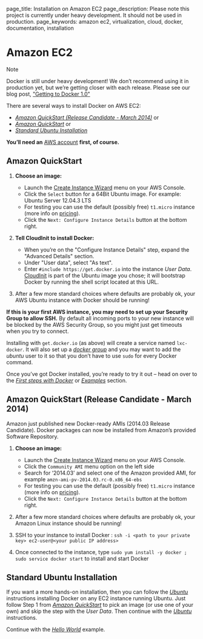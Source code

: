 page_title: Installation on Amazon EC2
page_description: Please note this project is currently under heavy development. It should not be used in production. 
page_keywords: amazon ec2, virtualization, cloud, docker, documentation, installation

# Amazon EC2

Note

Docker is still under heavy development! We don’t recommend using it in
production yet, but we’re getting closer with each release. Please see
our blog post, ["Getting to Docker
1.0"](http://blog.docker.io/2013/08/getting-to-docker-1-0/)

There are several ways to install Docker on AWS EC2:

-   [*Amazon QuickStart (Release Candidate - March
    2014)*](#amazon-quickstart-release-candidate-march-2014) or
-   [*Amazon QuickStart*](#amazon-quickstart) or
-   [*Standard Ubuntu Installation*](#standard-ubuntu-installation)

**You’ll need an** [AWS account](http://aws.amazon.com/) **first, of
course.**

## Amazon QuickStart

1.  **Choose an image:**
    -   Launch the [Create Instance
        Wizard](https://console.aws.amazon.com/ec2/v2/home?#LaunchInstanceWizard:)
        menu on your AWS Console.
    -   Click the `Select` button for a 64Bit Ubuntu
        image. For example: Ubuntu Server 12.04.3 LTS
    -   For testing you can use the default (possibly free)
        `t1.micro` instance (more info on
        [pricing](http://aws.amazon.com/en/ec2/pricing/)).
    -   Click the `Next: Configure Instance Details`
        button at the bottom right.

2.  **Tell CloudInit to install Docker:**
    -   When you’re on the "Configure Instance Details" step, expand the
        "Advanced Details" section.
    -   Under "User data", select "As text".
    -   Enter `#include https://get.docker.io` into
        the instance *User Data*.
        [CloudInit](https://help.ubuntu.com/community/CloudInit) is part
        of the Ubuntu image you chose; it will bootstrap Docker by
        running the shell script located at this URL.

3.  After a few more standard choices where defaults are probably ok,
    your AWS Ubuntu instance with Docker should be running!

**If this is your first AWS instance, you may need to set up your
Security Group to allow SSH.** By default all incoming ports to your new
instance will be blocked by the AWS Security Group, so you might just
get timeouts when you try to connect.

Installing with `get.docker.io` (as above) will
create a service named `lxc-docker`. It will also
set up a [*docker group*](../binaries/#dockergroup) and you may want to
add the *ubuntu* user to it so that you don’t have to use
`sudo` for every Docker command.

Once you’ve got Docker installed, you’re ready to try it out – head on
over to the [*First steps with Docker*](../../use/basics/) or
[*Examples*](../../examples/) section.

## Amazon QuickStart (Release Candidate - March 2014)

Amazon just published new Docker-ready AMIs (2014.03 Release Candidate).
Docker packages can now be installed from Amazon’s provided Software
Repository.

1.  **Choose an image:**
    -   Launch the [Create Instance
        Wizard](https://console.aws.amazon.com/ec2/v2/home?#LaunchInstanceWizard:)
        menu on your AWS Console.
    -   Click the `Community AMI` menu option on the
        left side
    -   Search for ‘2014.03’ and select one of the Amazon provided AMI,
        for example `amzn-ami-pv-2014.03.rc-0.x86_64-ebs`
    -   For testing you can use the default (possibly free)
        `t1.micro` instance (more info on
        [pricing](http://aws.amazon.com/en/ec2/pricing/)).
    -   Click the `Next: Configure Instance Details`
        button at the bottom right.

2.  After a few more standard choices where defaults are probably ok,
    your Amazon Linux instance should be running!
3.  SSH to your instance to install Docker :
    `ssh -i <path to your private key> ec2-user@<your public IP address>`

4.  Once connected to the instance, type
    `sudo yum install -y docker ; sudo service docker start`
 to install and start Docker

## Standard Ubuntu Installation

If you want a more hands-on installation, then you can follow the
[*Ubuntu*](../ubuntulinux/#ubuntu-linux) instructions installing Docker
on any EC2 instance running Ubuntu. Just follow Step 1 from [*Amazon
QuickStart*](#amazon-quickstart) to pick an image (or use one of your
own) and skip the step with the *User Data*. Then continue with the
[*Ubuntu*](../ubuntulinux/#ubuntu-linux) instructions.

Continue with the [*Hello
World*](../../examples/hello_world/#hello-world) example.
